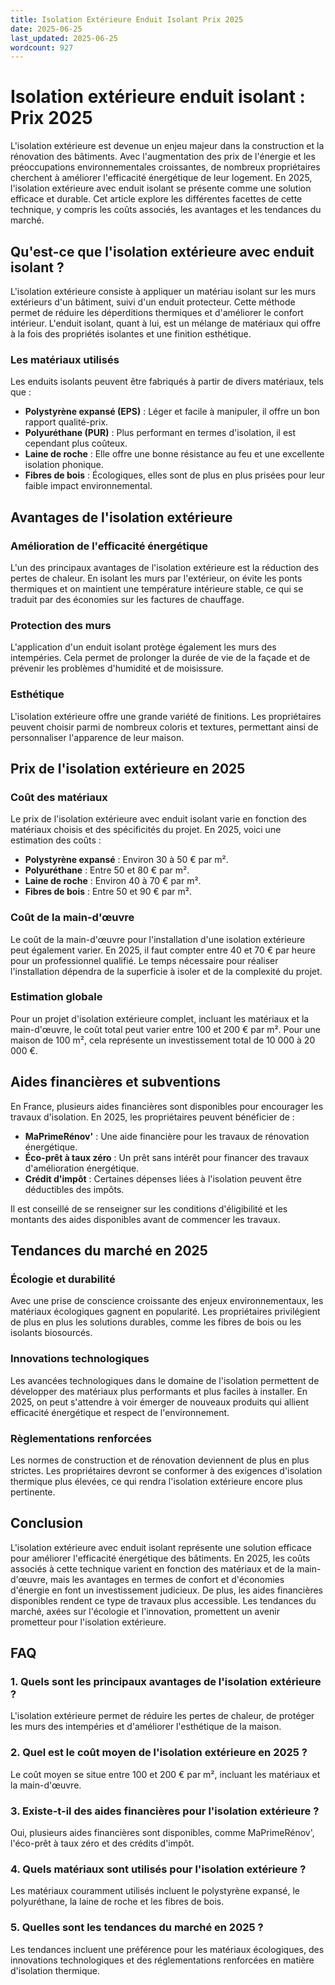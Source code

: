 ```yaml
---
title: Isolation Extérieure Enduit Isolant Prix 2025
date: 2025-06-25
last_updated: 2025-06-25
wordcount: 927
---
```


# Isolation extérieure enduit isolant : Prix 2025

L'isolation extérieure est devenue un enjeu majeur dans la construction et la rénovation des bâtiments. Avec l'augmentation des prix de l'énergie et les préoccupations environnementales croissantes, de nombreux propriétaires cherchent à améliorer l'efficacité énergétique de leur logement. En 2025, l'isolation extérieure avec enduit isolant se présente comme une solution efficace et durable. Cet article explore les différentes facettes de cette technique, y compris les coûts associés, les avantages et les tendances du marché.

## Qu'est-ce que l'isolation extérieure avec enduit isolant ?

L'isolation extérieure consiste à appliquer un matériau isolant sur les murs extérieurs d'un bâtiment, suivi d'un enduit protecteur. Cette méthode permet de réduire les déperditions thermiques et d'améliorer le confort intérieur. L'enduit isolant, quant à lui, est un mélange de matériaux qui offre à la fois des propriétés isolantes et une finition esthétique.

### Les matériaux utilisés

Les enduits isolants peuvent être fabriqués à partir de divers matériaux, tels que :

- **Polystyrène expansé (EPS)** : Léger et facile à manipuler, il offre un bon rapport qualité-prix.
- **Polyuréthane (PUR)** : Plus performant en termes d'isolation, il est cependant plus coûteux.
- **Laine de roche** : Elle offre une bonne résistance au feu et une excellente isolation phonique.
- **Fibres de bois** : Écologiques, elles sont de plus en plus prisées pour leur faible impact environnemental.

## Avantages de l'isolation extérieure

### Amélioration de l'efficacité énergétique

L'un des principaux avantages de l'isolation extérieure est la réduction des pertes de chaleur. En isolant les murs par l'extérieur, on évite les ponts thermiques et on maintient une température intérieure stable, ce qui se traduit par des économies sur les factures de chauffage.

### Protection des murs

L'application d'un enduit isolant protège également les murs des intempéries. Cela permet de prolonger la durée de vie de la façade et de prévenir les problèmes d'humidité et de moisissure.

### Esthétique

L'isolation extérieure offre une grande variété de finitions. Les propriétaires peuvent choisir parmi de nombreux coloris et textures, permettant ainsi de personnaliser l'apparence de leur maison.

## Prix de l'isolation extérieure en 2025

### Coût des matériaux

Le prix de l'isolation extérieure avec enduit isolant varie en fonction des matériaux choisis et des spécificités du projet. En 2025, voici une estimation des coûts :

- **Polystyrène expansé** : Environ 30 à 50 € par m².
- **Polyuréthane** : Entre 50 et 80 € par m².
- **Laine de roche** : Environ 40 à 70 € par m².
- **Fibres de bois** : Entre 50 et 90 € par m².

### Coût de la main-d'œuvre

Le coût de la main-d'œuvre pour l'installation d'une isolation extérieure peut également varier. En 2025, il faut compter entre 40 et 70 € par heure pour un professionnel qualifié. Le temps nécessaire pour réaliser l'installation dépendra de la superficie à isoler et de la complexité du projet.

### Estimation globale

Pour un projet d'isolation extérieure complet, incluant les matériaux et la main-d'œuvre, le coût total peut varier entre 100 et 200 € par m². Pour une maison de 100 m², cela représente un investissement total de 10 000 à 20 000 €.

## Aides financières et subventions

En France, plusieurs aides financières sont disponibles pour encourager les travaux d'isolation. En 2025, les propriétaires peuvent bénéficier de :

- **MaPrimeRénov'** : Une aide financière pour les travaux de rénovation énergétique.
- **Éco-prêt à taux zéro** : Un prêt sans intérêt pour financer des travaux d'amélioration énergétique.
- **Crédit d'impôt** : Certaines dépenses liées à l'isolation peuvent être déductibles des impôts.

Il est conseillé de se renseigner sur les conditions d'éligibilité et les montants des aides disponibles avant de commencer les travaux.

## Tendances du marché en 2025

### Écologie et durabilité

Avec une prise de conscience croissante des enjeux environnementaux, les matériaux écologiques gagnent en popularité. Les propriétaires privilégient de plus en plus les solutions durables, comme les fibres de bois ou les isolants biosourcés.

### Innovations technologiques

Les avancées technologiques dans le domaine de l'isolation permettent de développer des matériaux plus performants et plus faciles à installer. En 2025, on peut s'attendre à voir émerger de nouveaux produits qui allient efficacité énergétique et respect de l'environnement.

### Règlementations renforcées

Les normes de construction et de rénovation deviennent de plus en plus strictes. Les propriétaires devront se conformer à des exigences d'isolation thermique plus élevées, ce qui rendra l'isolation extérieure encore plus pertinente.

## Conclusion

L'isolation extérieure avec enduit isolant représente une solution efficace pour améliorer l'efficacité énergétique des bâtiments. En 2025, les coûts associés à cette technique varient en fonction des matériaux et de la main-d'œuvre, mais les avantages en termes de confort et d'économies d'énergie en font un investissement judicieux. De plus, les aides financières disponibles rendent ce type de travaux plus accessible. Les tendances du marché, axées sur l'écologie et l'innovation, promettent un avenir prometteur pour l'isolation extérieure.

## FAQ

### 1. Quels sont les principaux avantages de l'isolation extérieure ?

L'isolation extérieure permet de réduire les pertes de chaleur, de protéger les murs des intempéries et d'améliorer l'esthétique de la maison.

### 2. Quel est le coût moyen de l'isolation extérieure en 2025 ?

Le coût moyen se situe entre 100 et 200 € par m², incluant les matériaux et la main-d'œuvre.

### 3. Existe-t-il des aides financières pour l'isolation extérieure ?

Oui, plusieurs aides financières sont disponibles, comme MaPrimeRénov', l'éco-prêt à taux zéro et des crédits d'impôt.

### 4. Quels matériaux sont utilisés pour l'isolation extérieure ?

Les matériaux couramment utilisés incluent le polystyrène expansé, le polyuréthane, la laine de roche et les fibres de bois.

### 5. Quelles sont les tendances du marché en 2025 ?

Les tendances incluent une préférence pour les matériaux écologiques, des innovations technologiques et des réglementations renforcées en matière d'isolation thermique.
